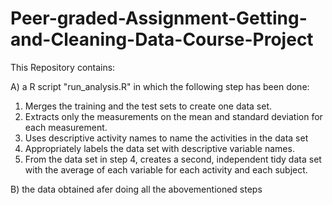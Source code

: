 # Peer-graded-Assignment-Getting-and-Cleaning-Data-Course-Project

This Repository contains:

A) a R script "run_analysis.R" in which the following step has been done:
   1) Merges the training and the test sets to create one data set.
   2) Extracts only the measurements on the mean and standard deviation for each measurement.
   3) Uses descriptive activity names to name the activities in the data set
   4) Appropriately labels the data set with descriptive variable names.
   5) From the data set in step 4, creates a second, independent tidy data set with the average of each variable for each activity     and each subject.
   
B) the data obtained afer doing all the abovementioned steps
